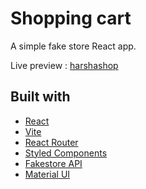 # Shopping cart

A simple fake store React app.

Live preview : [harshashop](https://harshashop.netlify.app/)


## Built with

- [React](https://react.dev/)
- [Vite](https://vitejs.dev/)
- [React Router](https://reactrouter.com/en/main)
- [Styled Components](https://styled-components.com/)
- [Fakestore API](https://fakestoreapi.com/)
- [Material UI](https://mui.com/material-ui/)
